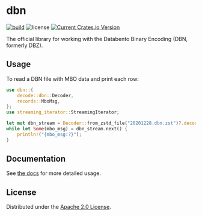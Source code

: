 # dbn

[![build](https://github.com/databento/dbn/actions/workflows/build.yaml/badge.svg)](https://github.com/databento/dbn/actions/workflows/build.yaml)
![license](https://img.shields.io/github/license/databento/dbn?color=blue)
[![Current Crates.io Version](https://img.shields.io/crates/v/dbn.svg)](https://crates.io/crates/dbn)

The official library for working with the Databento Binary Encoding (DBN, formerly DBZ).

## Usage

To read a DBN file with MBO data and print each row:
```rust
use dbn::{
    decode::dbn::Decoder,
    records::MboMsg,
};
use streaming_iterator::StreamingIterator;

let mut dbn_stream = Decoder::from_zstd_file("20201228.dbn.zst")?.decode_stream::<MboMsg>()?;
while let Some(mbo_msg) = dbn_stream.next() {
    println!("{mbo_msg:?}");
}
```

## Documentation

See [the docs](https://docs.rs/dbn) for more detailed usage.

## License

Distributed under the [Apache 2.0 License](https://www.apache.org/licenses/LICENSE-2.0.html).
